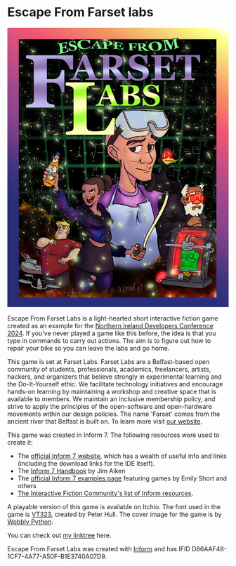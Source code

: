 # Escape From Farset labs

![cover image for Escape From Farset Labs](https://github.com/shinyemptyhead/escape-from-farset-labs/blob/main/boxart.png?raw=true)

Escape From Farset Labs is a light-hearted short interactive fiction game created as an example for the [Northern Ireland Developers Conference 2024](https://www.nidevconf.com). If you've never played a game like this before, the idea is that you type in commands to carry out actions. The aim is to figure out how to repair your bike so you can leave the labs and go home.

This game is set at Farset Labs. Farset Labs are a Belfast-based open community of students, professionals, academics, freelancers, artists, hackers, and organizers that believe strongly in experimental learning and the Do-It-Yourself ethic. We facilitate technology initiatives and encourage hands-on learning by maintaining a workshop and creative space that is available to members. We maintain an inclusive membership policy, and strive to apply the principles of the open-software and open-hardware movements within our design policies. The name 'Farset' comes from the ancient river that Belfast is built on. To learn more visit [our website](https://www.farsetlabs.org.uk).

This game was created in Inform 7. The following resources were used to create it:</p>
- The [official Inform 7 website](https://ganelson.github.io/inform-website/), which has a wealth of useful info and links (including the download links for the IDE itself).
- The [Inform 7 Handbook](https://inform-7-handbook.readthedocs.io/en/latest/) by Jim Aiken
- The [official Inform 7 examples page](https://i7-examples.github.io/standard.html) featuring games by Emily Short and others
- [The Interactive Fiction Community's list of Inform resources](https://intfiction.org/t/inform-7-documentation-and-resources/3311).

A playable version of this game is available on Itchio.
The font used in the game is [VT323](https://fonts.google.com/specimen/VT323), created by Peter Hull.
The cover image for the game is by [Wobbly Python](https://bsky.app/profile/wobblypython.bsky.social).

You can check out [my linktree](https://linktr.ee/shinyemptyhead) here.

Escape From Farset Labs was created with <a href="http://inform7.com/">Inform</a> and has IFID D86AAF48-1CF7-4A77-A50F-B1E3740A07D9.
